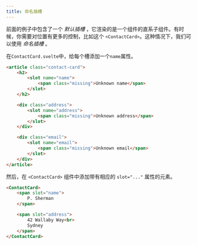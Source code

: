 ```yaml
---
title: 命名插槽
---
```


前面的例子中包含了一个 *默认插槽* ，它渲染的是一个组件的直系子组件。有时候，你需要对位置有更多的控制，比如这个 `<ContactCard>`。这种情况下，我们可以使用 _命名插槽_ 。

在`ContactCard.svelte`中，给每个槽添加一个`name`属性。

```html
<article class="contact-card">
	<h2>
		<slot name="name">
			<span class="missing">Unknown name</span>
		</slot>
	</h2>

	<div class="address">
		<slot name="address">
			<span class="missing">Unknown address</span>
		</slot>
	</div>

	<div class="email">
		<slot name="email">
			<span class="missing">Unknown email</span>
		</slot>
	</div>
</article>
```

然后，在 `<ContactCard>` 组件中添加带有相应的 `slot="..."` 属性的元素。

```html
<ContactCard>
	<span slot="name">
		P. Sherman
	</span>

	<span slot="address">
		42 Wallaby Way<br>
		Sydney
	</span>
</ContactCard>
```